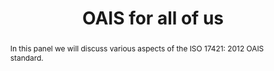 ---
abstract: 'In this panel we will discuss various aspects of the ISO 17421: 2012 OAIS
  standard.'
creators:
- William Kilbride
- Barbara Sierman
- Marcel Ras
- Sabine Schrimpf
date: null
document_url: https://services.phaidra.univie.ac.at/api/object/o:502769/download
grand_parent: iPRES
institutions: []
keywords: []
landing_page_url: https://phaidra.univie.ac.at/o:502769
language: eng
layout: publication
license: CC BY-NC-SA 3.0 AT
notes_url: null
parent: iPRES 2016
publication_type: panel
size: 46518
slides_url: null
source_name: iPRES
stream_url: null
title: OAIS for all of us
year: 2016
---